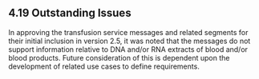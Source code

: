 ## 4.19 Outstanding Issues

In approving the transfusion service messages and related segments for their initial inclusion in version 2.5, it was noted that the messages do not support information relative to DNA and/or RNA extracts of blood and/or blood products. Future consideration of this is dependent upon the development of related use cases to define requirements.
